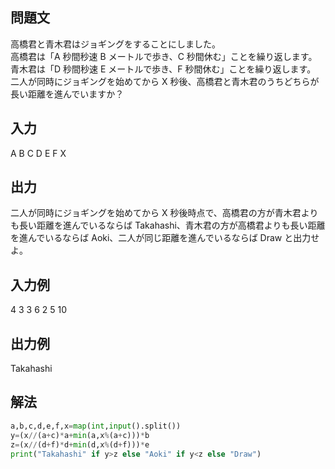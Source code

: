 ## 問題文
高橋君と青木君はジョギングをすることにしました。  
高橋君は「A 秒間秒速 B メートルで歩き、C 秒間休む」ことを繰り返します。  
青木君は「D 秒間秒速 E メートルで歩き、F 秒間休む」ことを繰り返します。  
二人が同時にジョギングを始めてから X 秒後、高橋君と青木君のうちどちらが長い距離を進んでいますか？
## 入力
A B C D E F X
## 出力
二人が同時にジョギングを始めてから X 秒後時点で、高橋君の方が青木君よりも長い距離を進んでいるならば Takahashi、青木君の方が高橋君よりも長い距離を進んでいるならば Aoki、二人が同じ距離を進んでいるならば Draw と出力せよ。
## 入力例
4 3 3 6 2 5 10
## 出力例
Takahashi
## 解法

```python
a,b,c,d,e,f,x=map(int,input().split())
y=(x//(a+c)*a+min(a,x%(a+c)))*b
z=(x//(d+f)*d+min(d,x%(d+f)))*e
print("Takahashi" if y>z else "Aoki" if y<z else "Draw")